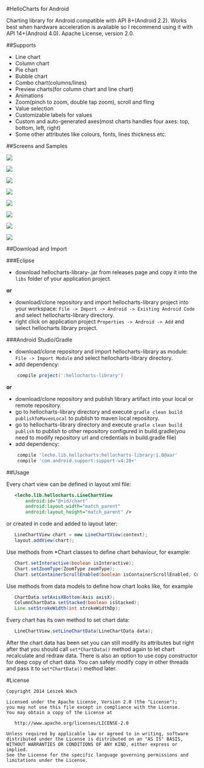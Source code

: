 #HelloCharts for Android

Charting library for Android compatible with API 8+(Android 2.2).
Works best when hardware acceleration is available so I recommend using it with API 14+(Android 4.0).
Apache License, version 2.0.

##Supports

 - Line chart
 - Column chart
 - Pie chart
 - Bubble chart
 - Combo chart(columns/lines)
 - Preview charts(for column chart and line chart)
 - Animations
 - Zoom(pinch to zoom, double tap zoom), scroll and fling
 - Value selection
 - Customizable labels for values
 - Custom and auto-generated axes(most charts handles four axes: top, bottom, left, right)
 - Some other attributes like colours, fonts, lines thickness etc.

##Screens and Samples

![](screens/scr-line1.png)

![](screens/scr-tempo.png)

![](screens/scr-dependency.png)

![](screens/scr-combo.png)

![](screens/scr-column1.png)

![](screens/scr-preview-column.png)

![](screens/scr-pie1.png)

![](screens/scr-bubble1.png)

##Download and Import

###Eclipse

 - download hellocharts-library-<version>.jar from releases page and copy it into the `libs` folder of your
 application project.

 **or**

 - download/clone repository and import hellocharts-library project into your workspace: `File -> Import -> Android ->
 Existing Android Code` and select hellocharts-library directory.
 - right click on application project `Properties -> Android -> Add` and select hellocharts library project.

###Android Studio/Gradle

 - download/clone repository and import hellocharts-library as module: `File -> Import Module` and select hellocharts-library directory.
 - add dependency:
 ```groovy
     compile project(':hellocharts-library')
 ```

 **or**

 - download/clone repository and publish library artifact into your local or remote repository.
 - go to hellocharts-library directory and execute `gradle clean build publishToMavenLocal` to publish to maven local repository.
 - go to hellocharts-library directory and execute `gradle clean build publish` to publish to other repository
  configured in build.gradle(you need to modify repository url and credentials in build.gradle file)
 - add dependency:
 ```groovy
     compile 'lecho.lib.hellocharts:hellocharts-library:1.0@aar'
     compile 'com.android.support:support-v4:20+'
 ```

##Usage

Every chart view can be defined in layout xml file:

 ```xml
    <lecho.lib.hellocharts.LineChartView
        android:id="@+id/chart"
        android:layout_width="match_parent"
        android:layout_height="match_parent" />
 ```

 or created in code and added to layout later:

 ```java
    LineChartView chart = new LineChartView(context);
    layout.addView(chart);
 ```

 Use methods from *Chart classes to define chart behaviour, for example:

 ```java
    Chart.setInteractive(boolean isInteractive);
    Chart.setZoomType(ZoomType zoomType);
    Chart.setContainerScrollEnabled(boolean isContainerScrollEnabled, ContainerScrollType containerScrollType);
 ```

 Use methods from data models to define how chart looks like, for example

 ```java
    ChartData.setAxisXBottom(Axis axisX);
    ColumnChartData.setStacked(boolean isStacked);
    Line.setStrokeWidth(int strokeWidthDp);
 ```

 Every chart has its own method to set chart data:

 ```java
    LineChartView.setLineChartData(LineChartData data);
 ```

 After the chart data has been set you can still modify its attributes but right after that you should call
 `set*ChartData()` method again to let chart recalculate and redraw data. There is also an option to use copy constructor for deep copy of
 chart data. You can safely modify copy in other threads and pass it to `set*ChartData()` method later.

#License

    Copyright 2014 Leszek Wach

    Licensed under the Apache License, Version 2.0 (the "License");
    you may not use this file except in compliance with the License.
    You may obtain a copy of the License at

       http://www.apache.org/licenses/LICENSE-2.0

    Unless required by applicable law or agreed to in writing, software
    distributed under the License is distributed on an "AS IS" BASIS,
    WITHOUT WARRANTIES OR CONDITIONS OF ANY KIND, either express or implied.
    See the License for the specific language governing permissions and
    limitations under the License.
